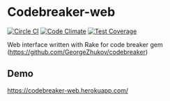 Codebreaker-web
===========
[![Circle CI](https://circleci.com/gh/GeorgeZhukov/codebreaker-web.svg?style=svg)](https://circleci.com/gh/GeorgeZhukov/codebreaker-web)
[![Code Climate](https://codeclimate.com/github/GeorgeZhukov/codebreaker-web/badges/gpa.svg)](https://codeclimate.com/github/GeorgeZhukov/codebreaker-web)
[![Test Coverage](https://codeclimate.com/github/GeorgeZhukov/codebreaker-web/badges/coverage.svg)](https://codeclimate.com/github/GeorgeZhukov/codebreaker-web/coverage)

Web interface written with Rake for code breaker gem (https://github.com/GeorgeZhukov/codebreaker)


Demo
----
https://codebreaker-web.herokuapp.com/
